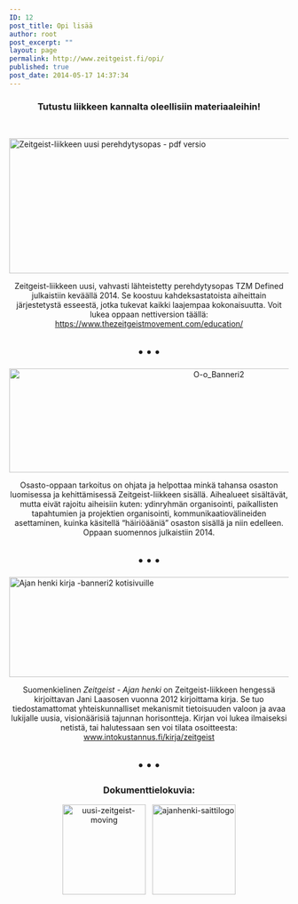 ```yaml
---
ID: 12
post_title: Opi lisää
author: root
post_excerpt: ""
layout: page
permalink: http://www.zeitgeist.fi/opi/
published: true
post_date: 2014-05-17 14:37:34
---
```

<h3 style="text-align: center;"></h3>
<h3 style="text-align: center;">Tutustu liikkeen kannalta oleellisiin materiaaleihin!</h3>
&nbsp;

<a title="Avaa TZM Defined" href="https://www.thezeitgeistmovement.com/education/" target="_blank" rel="noopener"><img class="aligncenter wp-image-158 size-large" src="http://www.zeitgeist.fi/wp-content/uploads/2014/05/TZM_Defined_Banner-1024x243.png" alt="Zeitgeist-liikkeen uusi perehdytysopas - pdf versio" width="1024" height="243" /></a>
<p style="text-align: center;">Zeitgeist-liikkeen uusi, vahvasti lähteistetty perehdytysopas TZM Defined julkaistiin keväällä 2014. Se koostuu kahdeksastatoista aiheittain järjestetystä esseestä, jotka tukevat kaikki laajempaa kokonaisuutta.
Voit lukea oppaan nettiversion täällä: <a href="https://www.thezeitgeistmovement.com/education/">https://www.thezeitgeistmovement.com/education/</a></p>

<h2 class="_5clb" style="text-align: center;">• • •</h2>
<p style="text-align: center;"><a title="Avaa osasto-opas" href="http://zeitgeist.kapsi.fi/wp-content/uploads/2014/05/Z-liikkeen-osasto-opas-v2.0.pdf" target="_blank" rel="noopener"><img class="alignnone wp-image-157 size-large" src="http://zeitgeist.kapsi.fi/wp-content/uploads/2014/05/O-o_Banneri2-1024x259.png" alt="O-o_Banneri2" width="740" height="187" /></a></p>
<p style="text-align: center;">Osasto-oppaan tarkoitus on ohjata ja helpottaa minkä tahansa osaston luomisessa ja kehittämisessä Zeitgeist-liikkeen sisällä. Aihealueet sisältävät, mutta eivät rajoitu aiheisiin kuten: ydinryhmän organisointi, paikallisten tapahtumien ja projektien organisointi, kommunikaatiovälineiden asettaminen, kuinka käsitellä “häiriöääniä” osaston sisällä ja niin edelleen.
Oppaan suomennos julkaistiin 2014.</p>

<h2 style="text-align: center;">• • •</h2>
<a title="Avaa Zeitgeist - Ajan henki" href="http://www.resurssipohjainentalous.blogspot.fi/2012" target="_blank" rel="noopener"><img class="aligncenter wp-image-270" src="http://www.zeitgeist.fi/wp-content/uploads/2014/05/Ajan-henki-kirja-banneri2-kotisivuille.png" alt="Ajan henki kirja -banneri2 kotisivuille" width="741" height="180" /></a>
<p style="text-align: center;">Suomenkielinen<em> Zeitgeist - Ajan henki</em> on Zeitgeist-liikkeen hengessä kirjoittavan Jani Laasosen vuonna 2012 kirjoittama kirja. Se tuo tiedostamattomat yhteiskunnalliset mekanismit tietoisuuden valoon ja avaa lukijalle uusia, visionäärisiä tajunnan horisontteja. Kirjan voi lukea ilmaiseksi netistä, tai halutessaan sen voi tilata osoitteesta: <a href="http://www.intokustannus.fi/kirja/zeitgeist/" target="_blank" rel="noopener">www.intokustannus.fi/kirja/zeitgeist</a></p>

<h2 class="_5clb" style="text-align: center;">• • •</h2>
<h3 style="text-align: center;">Dokumenttielokuvia:</h3>
<p style="text-align: center;"><a title="Zeitgeist: Moving Forward" href="http://www.youtube.com/watch?v=4Z9WVZddH9w"><img class="alignnone size-full wp-image-48" src="http://zeitgeist.kapsi.fi/wp-content/uploads/2014/05/uusi-zeitgeist-moving.jpg" alt="uusi-zeitgeist-moving" width="150" height="162" /></a>   <a title="Ajan Henki-dokumentti" href="http://vimeo.com/23729721"><img class="alignnone size-full wp-image-42" src="http://zeitgeist.kapsi.fi/wp-content/uploads/2014/05/ajanhenki-saittilogo.jpg" alt="ajanhenki-saittilogo" width="150" height="162" /></a></p>